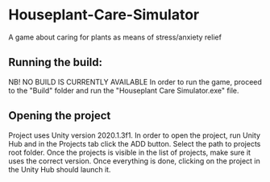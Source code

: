# Houseplant-Care-Simulator
A game about caring for plants as means of stress/anxiety relief

## Running the build:

NB! NO BUILD IS CURRENTLY AVAILABLE
In order to run the game, proceed to the "Build" folder and run the "Houseplant Care Simulator.exe" file.

## Opening the project

Project uses Unity version 2020.1.3f1. In order to open the project, run Unity Hub and in the Projects tab click the ADD button. 
Select the path to projects root folder. Once the projects is visible in the list of projects, make sure it uses the correct version.
Once everything is done, clicking on the project in the Unity Hub should launch it.
